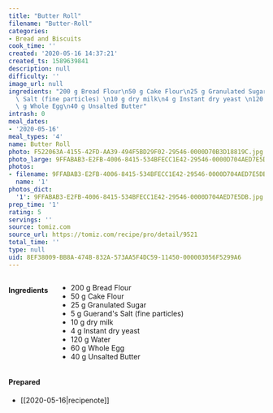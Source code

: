 ```yaml
---
title: "Butter Roll"
filename: "Butter-Roll"
categories:
- Bread and Biscuits
cook_time: ''
created: '2020-05-16 14:37:21'
created_ts: 1589639841
description: null
difficulty: ''
image_url: null
ingredients: "200 g Bread Flour\n50 g Cake Flour\n25 g Granulated Sugar\n5 g Guerand's\
  \ Salt (fine particles) \n10 g dry milk\n4 g Instant dry yeast \n120 g Water\n60\
  \ g Whole Egg\n40 g Unsalted Butter"
intrash: 0
meal_dates:
- '2020-05-16'
meal_types: '4'
name: Butter Roll
photo: F522063A-4155-42FD-AA39-494F5BD29F02-29546-0000D70B3D18819C.jpg
photo_large: 9FFABAB3-E2FB-4006-8415-534BFECC1E42-29546-0000D704AED7E5DB.jpg
photos:
- filename: 9FFABAB3-E2FB-4006-8415-534BFECC1E42-29546-0000D704AED7E5DB.jpg
  name: '1'
photos_dict:
  '1': 9FFABAB3-E2FB-4006-8415-534BFECC1E42-29546-0000D704AED7E5DB.jpg
prep_time: '1'
rating: 5
servings: ''
source: tomiz.com
source_url: https://tomiz.com/recipe/pro/detail/9521
total_time: ''
type: null
uid: 8EF38009-BB8A-474B-832A-573AA5F4DC59-11450-000003056F5299A6
---
```

<div class="large-8 medium-7 columns" id="writeup">	</div><!-- #writeup -->
</div><!-- #row-one -->
<div class="row" id="row-two">	<div class="medium-4 small-5 columns"><h4 id="ingredients">Ingredients</h4><div class="box box-ingredients content"><ul>
<li>200 g Bread Flour</li>
<li>50 g Cake Flour</li>
<li>25 g Granulated Sugar</li>
<li>5 g Guerand's Salt (fine particles)</li>
<li>10 g dry milk</li>
<li>4 g Instant dry yeast</li>
<li>120 g Water</li>
<li>60 g Whole Egg</li>
<li>40 g Unsalted Butter</li>
</ul>
</div>	</div>	<div class="medium-6 small-7 columns">	</div>	<div class="medium-2 columns" id="photo-sidebar">		<div class="" id="meals"><h4>Prepared</h4><ul>
<li>[[2020-05-16|recipenote]]</li>
</ul>
		</div>